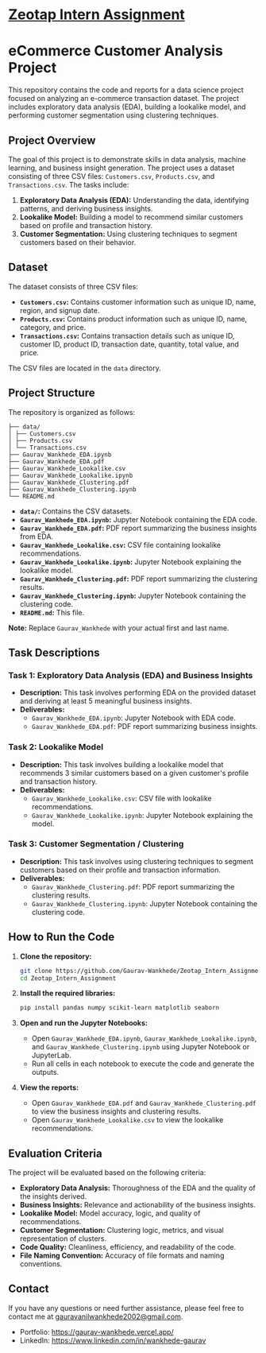 # <a href="https://app.zeotap.com/app">Zeotap Intern Assignment</a>
# eCommerce Customer Analysis Project

This repository contains the code and reports for a data science project focused on analyzing an e-commerce transaction dataset. The project includes exploratory data analysis (EDA), building a lookalike model, and performing customer segmentation using clustering techniques.

## Project Overview

The goal of this project is to demonstrate skills in data analysis, machine learning, and business insight generation. The project uses a dataset consisting of three CSV files: `Customers.csv`, `Products.csv`, and `Transactions.csv`. The tasks include:

1.  **Exploratory Data Analysis (EDA):** Understanding the data, identifying patterns, and deriving business insights.
2.  **Lookalike Model:** Building a model to recommend similar customers based on profile and transaction history.
3.  **Customer Segmentation:** Using clustering techniques to segment customers based on their behavior.

## Dataset

The dataset consists of three CSV files:

*   **`Customers.csv`:** Contains customer information such as unique ID, name, region, and signup date.
*   **`Products.csv`:** Contains product information such as unique ID, name, category, and price.
*   **`Transactions.csv`:** Contains transaction details such as unique ID, customer ID, product ID, transaction date, quantity, total value, and price.

The CSV files are located in the `data` directory.

## Project Structure

The repository is organized as follows:

```dir
├── data/
│ ├── Customers.csv
│ ├── Products.csv
│ └── Transactions.csv
├── Gaurav_Wankhede_EDA.ipynb
├── Gaurav_Wankhede_EDA.pdf
├── Gaurav_Wankhede_Lookalike.csv
├── Gaurav_Wankhede_Lookalike.ipynb
├── Gaurav_Wankhede_Clustering.pdf
├── Gaurav_Wankhede_Clustering.ipynb
└── README.md
```

*   **`data/`:** Contains the CSV datasets.
*   **`Gaurav_Wankhede_EDA.ipynb`:** Jupyter Notebook containing the EDA code.
*   **`Gaurav_Wankhede_EDA.pdf`:** PDF report summarizing the business insights from EDA.
*   **`Gaurav_Wankhede_Lookalike.csv`:** CSV file containing lookalike recommendations.
*   **`Gaurav_Wankhede_Lookalike.ipynb`:** Jupyter Notebook explaining the lookalike model.
*   **`Gaurav_Wankhede_Clustering.pdf`:** PDF report summarizing the clustering results.
*   **`Gaurav_Wankhede_Clustering.ipynb`:** Jupyter Notebook containing the clustering code.
*   **`README.md`:** This file.

**Note:** Replace `Gaurav_Wankhede` with your actual first and last name.

## Task Descriptions

### Task 1: Exploratory Data Analysis (EDA) and Business Insights

*   **Description:** This task involves performing EDA on the provided dataset and deriving at least 5 meaningful business insights.
*   **Deliverables:**
    *   `Gaurav_Wankhede_EDA.ipynb`: Jupyter Notebook with EDA code.
    *   `Gaurav_Wankhede_EDA.pdf`: PDF report summarizing business insights.

### Task 2: Lookalike Model

*   **Description:** This task involves building a lookalike model that recommends 3 similar customers based on a given customer's profile and transaction history.
*   **Deliverables:**
    *   `Gaurav_Wankhede_Lookalike.csv`: CSV file with lookalike recommendations.
    *   `Gaurav_Wankhede_Lookalike.ipynb`: Jupyter Notebook explaining the model.

### Task 3: Customer Segmentation / Clustering

*   **Description:** This task involves using clustering techniques to segment customers based on their profile and transaction information.
*   **Deliverables:**
    *   `Gaurav_Wankhede_Clustering.pdf`: PDF report summarizing the clustering results.
    *   `Gaurav_Wankhede_Clustering.ipynb`: Jupyter Notebook containing the clustering code.

## How to Run the Code

1.  **Clone the repository:**

    ```bash
    git clone https://github.com/Gaurav-Wankhede/Zeotap_Intern_Assignment
    cd Zeotap_Intern_Assignment
    ```

2.  **Install the required libraries:**

    ```bash
    pip install pandas numpy scikit-learn matplotlib seaborn
    ```

3.  **Open and run the Jupyter Notebooks:**
    *   Open `Gaurav_Wankhede_EDA.ipynb`, `Gaurav_Wankhede_Lookalike.ipynb`, and `Gaurav_Wankhede_Clustering.ipynb` using Jupyter Notebook or JupyterLab.
    *   Run all cells in each notebook to execute the code and generate the outputs.

4.  **View the reports:**
    *   Open `Gaurav_Wankhede_EDA.pdf` and `Gaurav_Wankhede_Clustering.pdf` to view the business insights and clustering results.
    *   Open `Gaurav_Wankhede_Lookalike.csv` to view the lookalike recommendations.

## Evaluation Criteria

The project will be evaluated based on the following criteria:

*   **Exploratory Data Analysis:** Thoroughness of the EDA and the quality of the insights derived.
*   **Business Insights:** Relevance and actionability of the business insights.
*   **Lookalike Model:** Model accuracy, logic, and quality of recommendations.
*   **Customer Segmentation:** Clustering logic, metrics, and visual representation of clusters.
*   **Code Quality:** Cleanliness, efficiency, and readability of the code.
*   **File Naming Convention:** Accuracy of file formats and naming conventions.

## Contact

If you have any questions or need further assistance, please feel free to contact me at gauravanilwankhede2002@gmail.com.

* Portfolio:  https://gaurav-wankhede.vercel.app/
* LinkedIn:   https://www.linkedin.com/in/wankhede-gaurav


